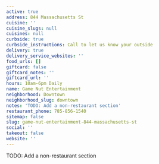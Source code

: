 ```yaml
---
active: true
address: 844 Massachusetts St
cuisine: ''
cuisine_slugs: null
cuisines: null
curbside: true
curbside_instructions: Call to let us know your outside
delivery: true
delivery_service_websites: ''
food_urls: []
giftcard: false
giftcard_notes: ''
giftcard_url: ''
hours: 10am-6pm Daily
name: Game Nut Entertainment
neighborhood: Downtown
neighborhood_slug: downtown
notes: 'TODO: Add a non-restaurant section'
restaurant_phone: 785-856-1540
sitemap: false
slug: game-nut-entertainment-844-massachusetts-st
social: ''
takeout: false
website: ''
---
```


TODO: Add a non-restaurant section